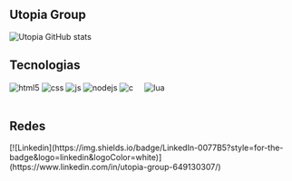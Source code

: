 ## Utopia Group

![Utopia GitHub stats](https://github-readme-stats.vercel.app/api?username=utopiaGroupPb&show_icons=true&theme=dracula&count_private=true)

## Tecnologias
<div style="display: inline_block">
  <img align="center" alt="html5" src="https://img.shields.io/badge/HTML5-E34F26?style=for-the-badge&logo=html5&logoColor=white" />
  <img align="center" alt="css" src="https://img.shields.io/badge/CSS3-1572B6?style=for-the-badge&logo=css3&logoColor=white" />
  <img align="center" alt="js" src="https://img.shields.io/badge/JavaScript-F7DF1E?style=for-the-badge&logo=javascript&logoColor=black" />
  <img align="center" alt="nodejs" src="https://img.shields.io/badge/Node.js-43853D?style=for-the-badge&logo=node.js&logoColor=white" />
  <img align="center" alt="c" src="https://img.shields.io/badge/C-00599C?style=for-the-badge&logo=c&logoColor=white" />
  <img align="center" alt="" src="https://img.shields.io/badge/C%2B%2B-00599C?style=for-the-badge&logo=c%2B%2B&logoColor=white" />
  <img align="center" alt="" src="https://img.shields.io/badge/Java-ED8B00?style=for-the-badge&logo=openjdk&logoColor=white" />
  <img align="center" alt="" src="https://img.shields.io/badge/Ruby-CC342D?style=for-the-badge&logo=ruby&logoColor=white" />
  <img align="center" alt="" src="https://img.shields.io/badge/Rust-000000?style=for-the-badge&logo=rust&logoColor=white" />
  <img align="center" alt="lua" src="https://img.shields.io/badge/Lua-2C2D72?style=for-the-badge&logo=lua&logoColor=white" />
  <img align="center" alt="" src="https://img.shields.io/badge/SQLite-07405E?style=for-the-badge&logo=sqlite&logoColor=white" />
  <img align="center" alt="" src="https://img.shields.io/badge/Amazon_AWS-232F3E?style=for-the-badge&logo=amazon-aws&logoColor=white" />
</div><br/>

## Redes
<div style="display: inline_block">
  [![Linkedin](https://img.shields.io/badge/LinkedIn-0077B5?style=for-the-badge&logo=linkedin&logoColor=white)](https://www.linkedin.com/in/utopia-group-649130307/)
</div><br/>
